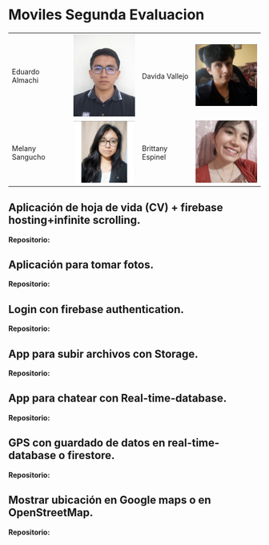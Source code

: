 # Moviles Segunda Evaluacion

|                 |                                                                          |                  |                                                                      |
| --------------- | ------------------------------------------------------------------------ | ---------------- | -------------------------------------------------------------------- |
| Eduardo Almachi | <img src="img/fotocarnet.jpg" alt="Foto de Eduardo Almachi" width="150"> | Davida Vallejo   | <img src="img/image-2.png" alt="Foto de Davida Vallejo" width="150"> |
| Melany Sangucho | <img src="img/image-1.png" alt="Foto de Melany Sangucho" width="150">    | Brittany Espinel | <img src="img/image.png" alt="Foto de Brittany Espinel" width="150"> |

## Aplicación de hoja de vida (CV) + firebase hosting+infinite scrolling.

**Repositorio:**

## Aplicación para tomar fotos.

**Repositorio:**

## Login con firebase authentication.

**Repositorio:**

## App para subir archivos con Storage.

**Repositorio:**

## App para chatear con Real-time-database.

**Repositorio:**

## GPS con guardado de datos en real-time-database o firestore.

**Repositorio:**

## Mostrar ubicación en Google maps o en OpenStreetMap.

**Repositorio:**
